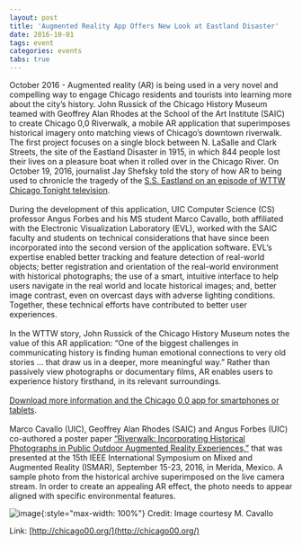 ```yaml
---
layout: post
title: 'Augmented Reality App Offers New Look at Eastland Disaster'
date: 2016-10-01
tags: event
categories: events
tabs: true
---
```


October 2016 - Augmented reality (AR) is being used in a very novel and compelling way to engage Chicago residents and tourists into learning more about the city&rsquo;s history. John Russick of the Chicago History Museum teamed with Geoffrey Alan Rhodes at the School of the Art Institute (SAIC) to create Chicago 0,0 Riverwalk, a mobile AR application that superimposes historical imagery onto matching views of Chicago&rsquo;s downtown riverwalk. The first project focuses on a single block between N. LaSalle and Clark Streets, the site of the Eastland Disaster in 1915, in which 844 people lost their lives on a pleasure boat when it rolled over in the Chicago River. On October 19, 2016, journalist Jay Shefsky told the story of how AR to being used to chronicle the tragedy of the <a href="http://chicagotonight.wttw.com/2016/10/19/augmented-reality-app-offers-new-look-eastland-disaster">S.S. Eastland on an episode of WTTW Chicago Tonight television</a>.<br><br>
During the development of this application, UIC Computer Science (CS) professor Angus Forbes and his MS student Marco Cavallo, both affiliated with the Electronic Visualization Laboratory (EVL), worked with the SAIC faculty and students on technical considerations that have since been incorporated into the second version of the application software. EVL&rsquo;s expertise enabled better tracking and feature detection of real-world objects; better registration and orientation of the real-world environment with historical photographs; the use of a smart, intuitive interface to help users navigate in the real world and locate historical images; and, better image contrast, even on overcast days with adverse lighting conditions. Together, these technical efforts have contributed to better user experiences.<br><br>
In the WTTW story, John Russick of the Chicago History Museum notes the value of this AR application: &ldquo;One of the biggest challenges in communicating history is finding human emotional connections to very old stories … that draw us in a deeper, more meaningful way.&rdquo; Rather than passively view photographs or documentary films, AR enables users to experience history firsthand, in its relevant surroundings.<br><br>
<a href="http://chicago00.org/">Download more information and the Chicago 0,0 app for smartphones or tablets</a>.<br><br>
Marco Cavallo (UIC), Geoffrey Alan Rhodes (SAIC) and Angus Forbes (UIC) co-authored a poster paper <a href="https://www.evl.uic.edu/entry.php?id=2255">&ldquo;Riverwalk: Incorporating Historical Photographs in Public Outdoor Augmented Reality Experiences,&rdquo;</a> that was presented at the 15th IEEE International Symposium on Mixed and Augmented Reality (ISMAR), September 15-23, 2016, in Merida, Mexico.
A sample photo from the historical archive superimposed on the live camera stream. In order to create an appealing AR effect, the photo needs to appear aligned with specific environmental features.

![image](https://www.evl.uic.edu/output/originals/riverwalkaroct16.jpg-srcw.jpg){:style="max-width: 100%"}
Credit: Image courtesy M. Cavallo


Link: [http://chicago00.org/](http://chicago00.org/)
